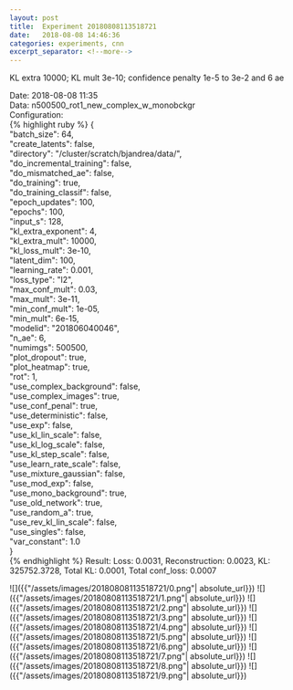```yaml
---
layout: post
title:  Experiment 20180808113518721
date:   2018-08-08 14:46:36
categories: experiments, cnn
excerpt_separator: <!--more-->
---
```

KL extra 10000; KL mult 3e-10; confidence penalty 1e-5 to 3e-2 and 6 ae  

 <!--more-->
Date: 2018-08-08 11:35  
Data: n500500_rot1_new_complex_w_monobckgr  
Configuration:   
{% highlight ruby %}
{  
    "batch_size": 64,   
    "create_latents": false,   
    "directory": "/cluster/scratch/bjandrea/data/",   
    "do_incremental_training": false,   
    "do_mismatched_ae": false,   
    "do_training": true,   
    "do_training_classif": false,   
    "epoch_updates": 100,   
    "epochs": 100,   
    "input_s": 128,   
    "kl_extra_exponent": 4,   
    "kl_extra_mult": 10000,   
    "kl_loss_mult": 3e-10,   
    "latent_dim": 100,   
    "learning_rate": 0.001,   
    "loss_type": "l2",   
    "max_conf_mult": 0.03,   
    "max_mult": 3e-11,   
    "min_conf_mult": 1e-05,   
    "min_mult": 6e-15,   
    "modelid": "201806040046",   
    "n_ae": 6,   
    "numimgs": 500500,   
    "plot_dropout": true,   
    "plot_heatmap": true,   
    "rot": 1,   
    "use_complex_background": false,   
    "use_complex_images": true,   
    "use_conf_penal": true,   
    "use_deterministic": false,   
    "use_exp": false,   
    "use_kl_lin_scale": false,   
    "use_kl_log_scale": false,   
    "use_kl_step_scale": false,   
    "use_learn_rate_scale": false,   
    "use_mixture_gaussian": false,   
    "use_mod_exp": false,   
    "use_mono_background": true,   
    "use_old_network": true,   
    "use_random_a": true,   
    "use_rev_kl_lin_scale": false,   
    "use_singles": false,   
    "var_constant": 1.0  
}  
{% endhighlight %}
Result: Loss: 0.0031, Reconstruction: 0.0023, KL: 325752.3728, Total KL: 0.0001,  Total conf_loss: 0.0007  

![]({{"/assets/images/20180808113518721/0.png"| absolute_url}})
![]({{"/assets/images/20180808113518721/1.png"| absolute_url}})
![]({{"/assets/images/20180808113518721/2.png"| absolute_url}})
![]({{"/assets/images/20180808113518721/3.png"| absolute_url}})
![]({{"/assets/images/20180808113518721/4.png"| absolute_url}})
![]({{"/assets/images/20180808113518721/5.png"| absolute_url}})
![]({{"/assets/images/20180808113518721/6.png"| absolute_url}})
![]({{"/assets/images/20180808113518721/7.png"| absolute_url}})
![]({{"/assets/images/20180808113518721/8.png"| absolute_url}})
![]({{"/assets/images/20180808113518721/9.png"| absolute_url}})
